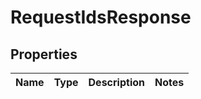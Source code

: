 # RequestIdsResponse

## Properties
Name | Type | Description | Notes
------------ | ------------- | ------------- | -------------
